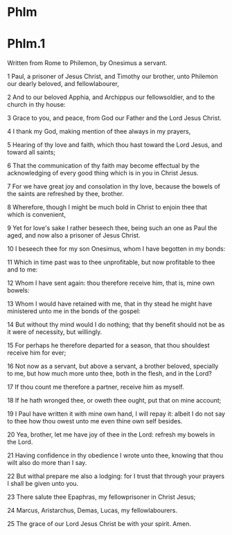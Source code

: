 # Phlm

# Phlm.1

Written from Rome to Philemon, by Onesimus a servant.

1 Paul, a prisoner of Jesus Christ, and Timothy our brother, unto Philemon our dearly beloved, and fellowlabourer,

2 And to our beloved Apphia, and Archippus our fellowsoldier, and to the church in thy house:

3 Grace to you, and peace, from God our Father and the Lord Jesus Christ.

4 I thank my God, making mention of thee always in my prayers,

5 Hearing of thy love and faith, which thou hast toward the Lord Jesus, and toward all saints;

6 That the communication of thy faith may become effectual by the acknowledging of every good thing which is in you in Christ Jesus.

7 For we have great joy and consolation in thy love, because the bowels of the saints are refreshed by thee, brother.

8 Wherefore, though I might be much bold in Christ to enjoin thee that which is convenient,

9 Yet for love's sake I rather beseech thee, being such an one as Paul the aged, and now also a prisoner of Jesus Christ.

10 I beseech thee for my son Onesimus, whom I have begotten in my bonds:

11 Which in time past was to thee unprofitable, but now profitable to thee and to me:

12 Whom I have sent again: thou therefore receive him, that is, mine own bowels:

13 Whom I would have retained with me, that in thy stead he might have ministered unto me in the bonds of the gospel:

14 But without thy mind would I do nothing; that thy benefit should not be as it were of necessity, but willingly.

15 For perhaps he therefore departed for a season, that thou shouldest receive him for ever;

16 Not now as a servant, but above a servant, a brother beloved, specially to me, but how much more unto thee, both in the flesh, and in the Lord?

17 If thou count me therefore a partner, receive him as myself.

18 If he hath wronged thee, or oweth thee ought, put that on mine account;

19 I Paul have written it with mine own hand, I will repay it: albeit I do not say to thee how thou owest unto me even thine own self besides.

20 Yea, brother, let me have joy of thee in the Lord: refresh my bowels in the Lord.

21 Having confidence in thy obedience I wrote unto thee, knowing that thou wilt also do more than I say.

22 But withal prepare me also a lodging: for I trust that through your prayers I shall be given unto you.

23 There salute thee Epaphras, my fellowprisoner in Christ Jesus;

24 Marcus, Aristarchus, Demas, Lucas, my fellowlabourers.

25 The grace of our Lord Jesus Christ be with your spirit. Amen. 

